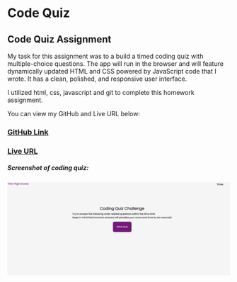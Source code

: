 # Code Quiz

## Code Quiz Assignment

My task for this assignment was to a build a timed coding quiz with multiple-choice questions. The app will run in the browser and will feature dynamically updated HTML and CSS powered by JavaScript code that I wrote. It has a clean, polished, and responsive user interface. 

I utilized html, css, javascript and git to complete this homework assignment. 

You can view my GitHub and Live URL below:
### [GitHub Link](https://github.com/mduhart82/p-word-gen) 
### [Live URL](https://mduhart82.github.io/coding-quiz/)



##### Screenshot of coding quiz:
![](./images/coding_quiz_HW_4.png)